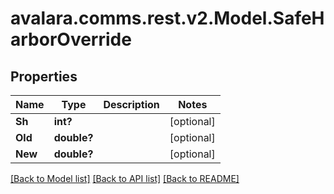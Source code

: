 
# avalara.comms.rest.v2.Model.SafeHarborOverride

## Properties

Name | Type | Description | Notes
------------ | ------------- | ------------- | -------------
**Sh** | **int?** |  | [optional] 
**Old** | **double?** |  | [optional] 
**New** | **double?** |  | [optional] 

[[Back to Model list]](../README.md#documentation-for-models)
[[Back to API list]](../README.md#documentation-for-api-endpoints)
[[Back to README]](../README.md)

